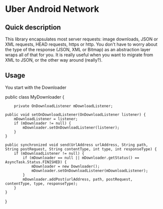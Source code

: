 Uber Android Network
====================

Quick description
-----------------
This library encapsulates most server requests: image downloads, JSON or XML requests, HEAD requests, https or http. You don't have to worry about the type of the response (JSON, XML or Bitmap) as an abstraction layer wraps all of that for you. It is really useful when you want to migrate from XML to JSON, or the other way around (really?).


Usage
-----
You start with the Downloader

public class MyDownloader {

        private OnDownloadListener mDownloadListener;

	public void setOnDownloadListener(OnDownloadListener listener) {
		mDownloadListener = listener;
		if (mDownloader != null) {
			mDownloader.setOnDownloadListener(listener);
		}
	}

	public synchronized void send(UrlAddress urlAddress, String path, String postRequest, String contentType, int type, int responseType) {
		if (mDownloadListener != null) {
			if (mDownloader == null || mDownloader.getStatus() == AsyncTask.Status.FINISHED) {
				mDownloader = new Downloader();
				mDownloader.setOnDownloadListener(mDownloadListener);
			}
			mDownloader.addPost(urlAddress, path, postRequest, contentType, type, responseType);
		}
	}
}

